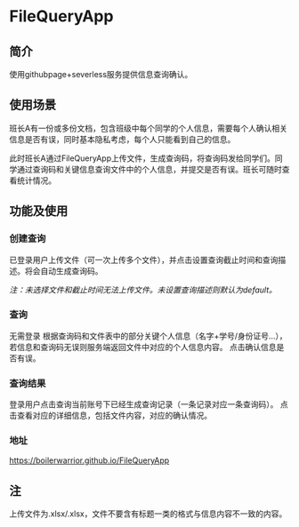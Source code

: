 # FileQueryApp

## 简介
使用githubpage+severless服务提供信息查询确认。
## 使用场景
班长A有一份或多份文档，包含班级中每个同学的个人信息，需要每个人确认相关信息是否有误，同时基本隐私考虑，每个人只能看到自己的信息。

此时班长A通过FileQueryApp上传文件，生成查询码，将查询码发给同学们。同学通过查询码和关键信息查询文件中的个人信息，并提交是否有误。班长可随时查看统计情况。

## 功能及使用
### 创建查询
已登录用户上传文件（可一次上传多个文件），并点击设置查询截止时间和查询描述。将会自动生成查询码。

*注：未选择文件和截止时间无法上传文件。未设置查询描述则默认为default。*
### 查询
无需登录
根据查询码和文件表中的部分关键个人信息（名字+学号/身份证号...），若信息和查询码无误则服务端返回文件中对应的个人信息内容。
点击确认信息是否有误。
### 查询结果
登录用户点击查询当前账号下已经生成查询记录（一条记录对应一条查询码）。
点击查看对应的详细信息，包括文件内容，对应的确认情况。
### 地址
https://boilerwarrior.github.io/FileQueryApp
## 注
上传文件为.xlsx/.xlsx，文件不要含有标题一类的格式与信息内容不一致的内容。
